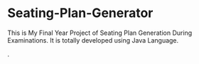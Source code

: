 # Seating-Plan-Generator

This is My Final Year Project of Seating Plan Generation During Examinations. It is totally developed using Java Language.


















































































































































































































































































































































































































































.






































